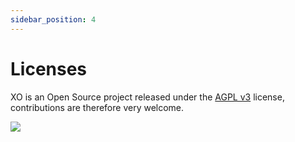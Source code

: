```yaml
---
sidebar_position: 4
---
```


# Licenses

XO is an Open Source project released under the [AGPL v3](http://www.gnu.org/licenses/agpl-3.0-standalone.html) license, contributions are therefore very welcome.

![](https://upload.wikimedia.org/wikipedia/commons/thumb/0/06/AGPLv3_Logo.svg/1200px-AGPLv3_Logo.svg.png)
